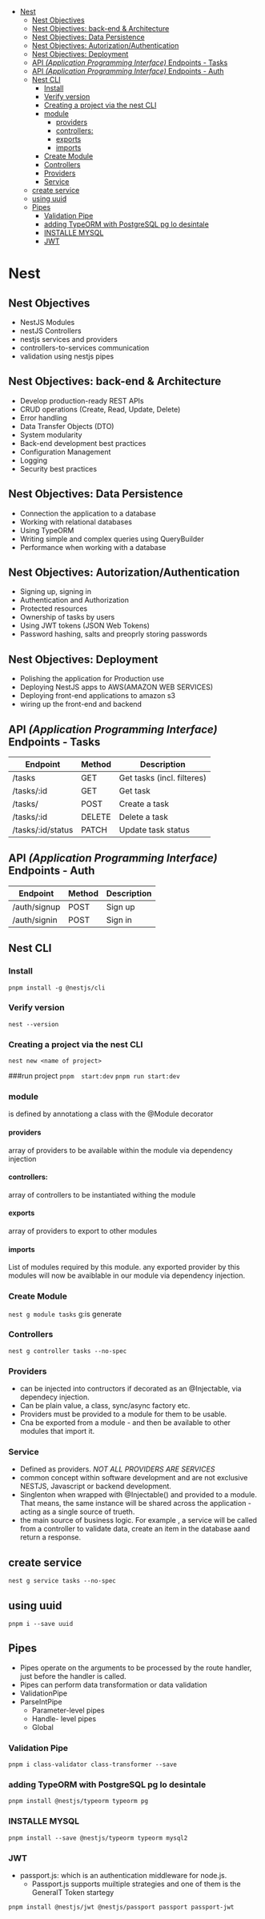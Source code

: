 - [Nest](#nest)
  - [Nest Objectives](#nest-objectives)
  - [Nest Objectives: back-end \& Architecture](#nest-objectives-back-end--architecture)
  - [Nest Objectives: Data Persistence](#nest-objectives-data-persistence)
  - [Nest Objectives: Autorization/Authentication](#nest-objectives-autorizationauthentication)
  - [Nest Objectives: Deployment](#nest-objectives-deployment)
  - [API _(Application Programming Interface)_ Endpoints - Tasks](#api-application-programming-interface-endpoints---tasks)
  - [API _(Application Programming Interface)_ Endpoints - Auth](#api-application-programming-interface-endpoints---auth)
  - [Nest CLI](#nest-cli)
    - [Install](#install)
    - [Verify version](#verify-version)
    - [Creating a project via the nest CLI](#creating-a-project-via-the-nest-cli)
    - [module](#module)
      - [providers](#providers)
      - [controllers:](#controllers)
      - [exports](#exports)
      - [imports](#imports)
    - [Create Module](#create-module)
    - [Controllers](#controllers-1)
    - [Providers](#providers-1)
    - [Service](#service)
  - [create service](#create-service)
  - [using uuid](#using-uuid)
  - [Pipes](#pipes)
    - [Validation Pipe](#validation-pipe)
    - [adding TypeORM with PostgreSQL pg lo desintale](#adding-typeorm-with-postgresql-pg-lo-desintale)
    - [INSTALLE MYSQL](#installe-mysql)
    - [JWT](#jwt)

# Nest

## Nest Objectives

- NestJS Modules
- nestJS Controllers
- nestjs services and providers
- controllers-to-services communication
- validation using nestjs pipes

## Nest Objectives: back-end & Architecture

- Develop production-ready REST APIs
- CRUD operations (Create, Read, Update, Delete)
- Error handling
- Data Transfer Objects (DTO)
- System modularity
- Back-end development best practices
- Configuration Management
- Logging
- Security best practices

## Nest Objectives: Data Persistence

- Connection the application to a database
- Working with relational databases
- Using TypeORM
- Writing simple and complex queries using QueryBuilder
- Performance when working with a database

## Nest Objectives: Autorization/Authentication

- Signing up, signing in
- Authentication and Authorization
- Protected resources
- Ownership of tasks by users
- Using JWT tokens (JSON Web Tokens)
- Password hashing, salts and preoprly storing passwords

## Nest Objectives: Deployment

- Polishing the application for Production use
- Deploying NestJS apps to AWS(AMAZON WEB SERVICES)
- Deploying front-end applications to amazon s3
- wiring up the front-end and backend

## API _(Application Programming Interface)_ Endpoints - Tasks

| Endpoint          | Method | Description                |
| ----------------- | ------ | -------------------------- |
| /tasks            | GET    | Get tasks (incl. filteres) |
| /tasks/:id        | GET    | Get task                   |
| /tasks/           | POST   | Create a task              |
| /tasks/:id        | DELETE | Delete a task              |
| /tasks/:id/status | PATCH  | Update task status         |

## API _(Application Programming Interface)_ Endpoints - Auth

| Endpoint     | Method | Description |
| ------------ | ------ | ----------- |
| /auth/signup | POST   | Sign up     |
| /auth/signin | POST   | Sign in     |

## Nest CLI

### Install

`pnpm install -g @nestjs/cli`

### Verify version

`nest --version`

### Creating a project via the nest CLI

`nest new <name of project>`

###run project
`pnpm  start:dev`
`pnpm run start:dev`

### module

is defined by annotationg a class with the @Module decorator

#### providers

array of providers to be available within the module via dependency injection

#### controllers:

array of controllers to be instantiated withing the module

#### exports

array of providers to export to other modules

#### imports

List of modules required by this module.
any exported provider by this modules will now be avaiblable in our module via dependency injection.

### Create Module

`nest g module tasks`
g:is generate

### Controllers

`nest g controller tasks --no-spec`

### Providers

- can be injected into contructors if decorated as an @Injectable, via dependecy injection.
- Can be plain value, a class, sync/async factory etc.
- Providers must be provided to a module for them to be usable.
- Cna be exported from a module - and then be available to other modules that import it.

### Service

- Defined as providers. _NOT ALL PROVIDERS ARE SERVICES_
- common concept within software development and are not exclusive NESTJS, Javascript or backend development.
- Singlenton when wrapped with @Injectable() and provided to a module. That means, the same instance will be shared across the application - acting as a single source of trueth.
- the main source of business logic. For example , a service will be called from a controller to validate data, create an item in the database aand return a response.

## create service

`nest g service tasks --no-spec`

## using uuid

`pnpm i --save uuid`

## Pipes

- Pipes operate on the arguments to be processed by the route handler, just before the handler is called.
- Pipes can perform data transformation or data validation
- ValidationPipe
- ParseIntPipe
  - Parameter-level pipes
  - Handle- level pipes
  - Global

### Validation Pipe

`pnpm i class-validator class-transformer --save`

### adding TypeORM with PostgreSQL pg lo desintale

`pnpm install @nestjs/typeorm typeorm pg`

### INSTALLE MYSQL

`pnpm install --save @nestjs/typeorm typeorm mysql2`

### JWT

- passport.js: which is an authentication middleware for node.js.
  - Passport.js supports muiltiple strategies and one of them is the GeneralT Token startegy

`pnpm install @nestjs/jwt @nestjs/passport passport passport-jwt`
